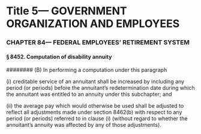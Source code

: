 
# Title 5— GOVERNMENT ORGANIZATION AND EMPLOYEES
### CHAPTER 84— FEDERAL EMPLOYEES’ RETIREMENT SYSTEM
#### § 8452. Computation of disability annuity
######## (B) In performing a computation under this paragraph

(i) creditable service of an annuitant shall be increased by including any period (or periods) before the annuitant’s redetermination date during which the annuitant was entitled to an annuity under this subchapter; and

(ii) the average pay which would otherwise be used shall be adjusted to reflect all adjustments made under section 8462(b) with respect to any period (or periods) referred to in clause (i) (without regard to whether the annuitant’s annuity was affected by any of those adjustments).
